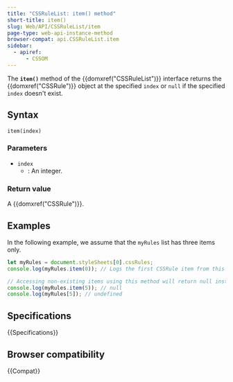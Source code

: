 ```yaml
---
title: "CSSRuleList: item() method"
short-title: item()
slug: Web/API/CSSRuleList/item
page-type: web-api-instance-method
browser-compat: api.CSSRuleList.item
sidebar:
  - apiref:
      - CSSOM
---
```


The **`item()`** method of the {{domxref("CSSRuleList")}} interface returns the {{domxref("CSSRule")}} object at the specified `index` or `null` if the specified `index` doesn't exist.

## Syntax

```js-nolint
item(index)
```

### Parameters

- `index`
  - : An integer.

### Return value

A {{domxref("CSSRule")}}.

## Examples

In the following example, we assume that the `myRules` list has three items only.

```js
let myRules = document.styleSheets[0].cssRules;
console.log(myRules.item(0)); // Logs the first CSSRule item from this list

// Accessing non-existing items using this method will return null instead of undefined
console.log(myRules.item(5)); // null
console.log(myRules[5]); // undefined
```

## Specifications

{{Specifications}}

## Browser compatibility

{{Compat}}
